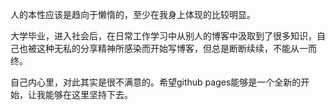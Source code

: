 人的本性应该是趋向于懒惰的，至少在我身上体现的比较明显。

大学毕业，进入社会后，在日常工作学习中从别人的博客中汲取到了很多知识，自己也被这种无私的分享精神所感染而开始写博客，但总是断断续续，不能从一而终。

自己内心里，对此其实是很不满意的。希望github pages能够是一个全新的开始，让我能够在这里坚持下去。
